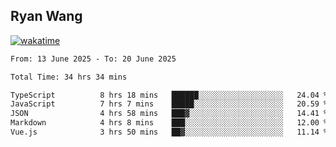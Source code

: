 ## Ryan Wang

[![wakatime](https://wakatime.com/badge/user/6f4ce45f-b03c-4eb3-b701-4b95e0885d94.svg)](https://wakatime.com/@6f4ce45f-b03c-4eb3-b701-4b95e0885d94)

<!--START_SECTION:waka-->

```txt
From: 13 June 2025 - To: 20 June 2025

Total Time: 34 hrs 34 mins

TypeScript          8 hrs 18 mins   ██████░░░░░░░░░░░░░░░░░░░   24.04 %
JavaScript          7 hrs 7 mins    █████░░░░░░░░░░░░░░░░░░░░   20.59 %
JSON                4 hrs 58 mins   ███▓░░░░░░░░░░░░░░░░░░░░░   14.41 %
Markdown            4 hrs 8 mins    ███░░░░░░░░░░░░░░░░░░░░░░   12.00 %
Vue.js              3 hrs 50 mins   ██▓░░░░░░░░░░░░░░░░░░░░░░   11.14 %
```

<!--END_SECTION:waka-->

